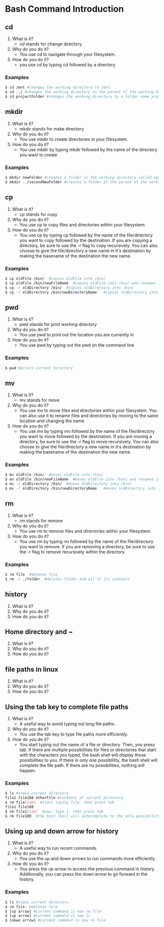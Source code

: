 
# Bash Command Introduction

## cd

1. What is it?
    * cd stands for change directory.
2. Why do you do it?
    * You use cd to navigate through your filesystem.
3. How do you do it?
    * you use cd by typing cd followed by a directory

### Examples

```bash
$ cd /mnt #changes the working directory to /mnt
$ cd ../ #changes the working directory to the parent of the working directory
$ cd projectFolder #changes the working directory to a folder name projectFolder located inside the working directory
```

## mkdir

1. What is it?
    * mkdir stands for make directory
2. Why do you do it?
    * You use mkdir to create directories in your filesystem.
3. How do you do it?
    * You use mkdir by typing mkdir followed by the name of the directory you want to create

### Examples

```bash
$ mkdir newFolder #creates a folder in the working directory called newFolder
$ mkdir ../secondNewFolder #creates a folder in the parent of the working directory called secondNewFolder
```

## cp

1. What is it?
    * cp stands for copy
2. Why do you do it?
    * You use cp to copy files and directories within your filesystem.
3. How do you do it?
    * You use cp by typing cp followed by the name of the file/directory you want to copy followed by the destination. If you are copying a directory, be sure to use the -r flag to copy recursively. You can also choose to give the file/directory a new name in it's destination by making the basename of the destination the new name.

### Examples

```bash
$ cp oldFile /bin/  #copies oldFile into /bin/
$ cp oldFile /bin/newFileName  #copies oldFile into /bin/ and renames it to newFileName
$ cp -r oldDirectory /bin/  #copies oldDirectory into /bin/
$ cp -r oldDirectory /bin/newDirectoryName   #copies oldDirectory into /bin/ and renames it to newFileName
```

## pwd

1. What is it?
    * pwd stands for print working directory
2. Why do you do it?
    * You use pwd to print out the location you are currently in
3. How do you do it?
    * You use pwd by typing out the pwd on the command line

### Examples

```bash
$ pwd #prints current directory
```

## mv

1. What is it?
    * mv stands for move
2. Why do you do it?
    * You use mv to move files and directories within your filesystem. You can also use it to rename files and directories by moving to the same location and changing the name
3. How do you do it?
    * You use mv by typing mv followed by the name of the file/directory you want to move followed by the destination. If you are moving a directory, be sure to use the -r flag to move recursively. You can also choose to give the file/directory a new name in it's destination by making the basename of the destination the new name.

### Examples

```bash
$ mv oldFile /bin/  #moves oldFile into /bin/
$ mv oldFile /bin/newFileName  #moves oldFile into /bin/ and renames it to newFileName
$ mv -r oldDirectory /bin/  #moves oldDirectory into /bin/
$ mv -r oldDirectory /bin/newDirectoryName   #moves oldDirectory into /bin/ and renames it to newFileName
```

## rm

1. What is it?
    * rm stands for remove
2. Why do you do it?
    * You use rm to remove files and directories within your filesystem.
3. How do you do it?
    * You use rm by typing rm followed by the name of the file/directory you want to remove. If you are removing a directory, be sure to use the -r flag to remove recursively within the directory.

### Examples

```bash
$ rm file  #deletes file
$ rm -r ./folder  #deletes folder and all of its contents
```

## history

1. What is it?
2. Why do you do it?
3. How do you do it?

## Home directory and ~

1. What is it?
2. Why do you do it?
3. How do you do it?

## file paths in linux

1. What is it?
2. Why do you do it?
3. How do you do it?

## Using the tab key to complete file paths

1. What is it?
    * A useful way to avoid typing out long file paths.
2. Why do you do it?
    * You use the tab key to type file paths more efficiently.
3. How do you do it?
    * You start typing out the name of a file or directory. Then, you press tab. If there are multiple possibilities for files or directories that start with the characters you typed, the bash shell will display those possibilities to you. If there is only one possiblility, the bash shell will complete the file path. If there are no possibilities, nothing will happen.

### Examples

```bash
$ ls #views current directory
file1 file100 otherFile #contents of current directory
$ rm file[tab]  #start typing file, then press tab
file1 file100
$ rm file1[tab]  #now, type 1, then press tab
$ rm file100  #the bash shell will autocomplete to the only possibility: file100
```


## Using up and down arrow for history

1. What is it?
    * A useful way to run recent commands.
2. Why do you do it?
    * You use the up and down arrows to run commands more efficiently.
3. How do you do it?
    * You press the up arrow to access the previous command in history. Additionally, you can press the down arrow to go forward in the history.

### Examples

```bash
$ ls #views current directory
$ rm file  #deletes file
$ [up arrow] #current command is now rm file
$ [up arrow] #current command is now ls
$ [down arrow] #current command is now rm file
```

